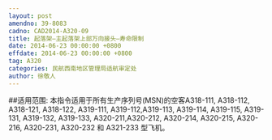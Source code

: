 ```yaml
---
layout: post
amendno: 39-8083
cadno: CAD2014-A320-09
title: 起落架—主起落架上部万向接头—寿命限制
date: 2014-06-23 00:00:00 +0800
effdate: 2014-06-23 00:00:00 +0800
tag: A320
categories: 民航西南地区管理局适航审定处
author: 徐敬人
---
```


##适用范围:
本指令适用于所有生产序列号(MSN)的空客A318-111, A318-112, A318-121, A318-122, A319-111, A319-112,A319-113, A319-114, A319-115, A319-131, A319-132, A319-133, A320-211,A320-212, A320-214, A320-215, A320-216, A320-231, A320-232 和 A321-233 型飞机。

